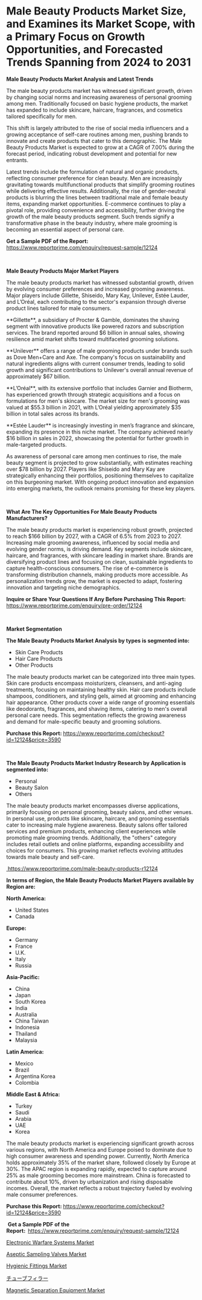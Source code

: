 <p><h1>Male Beauty Products Market Size, and Examines its Market Scope, with a Primary Focus on Growth Opportunities, and Forecasted Trends Spanning from 2024 to 2031</h1></p><p><strong>Male Beauty Products Market Analysis and Latest Trends</strong></p>
<p><p>The male beauty products market has witnessed significant growth, driven by changing social norms and increasing awareness of personal grooming among men. Traditionally focused on basic hygiene products, the market has expanded to include skincare, haircare, fragrances, and cosmetics tailored specifically for men. </p><p>This shift is largely attributed to the rise of social media influencers and a growing acceptance of self-care routines among men, pushing brands to innovate and create products that cater to this demographic. The Male Beauty Products Market is expected to grow at a CAGR of 7.00% during the forecast period, indicating robust development and potential for new entrants. </p><p>Latest trends include the formulation of natural and organic products, reflecting consumer preference for clean beauty. Men are increasingly gravitating towards multifunctional products that simplify grooming routines while delivering effective results. Additionally, the rise of gender-neutral products is blurring the lines between traditional male and female beauty items, expanding market opportunities. E-commerce continues to play a pivotal role, providing convenience and accessibility, further driving the growth of the male beauty products segment. Such trends signify a transformative phase in the beauty industry, where male grooming is becoming an essential aspect of personal care.</p></p>
<p><strong>Get a Sample PDF of the Report:&nbsp;</strong> <a href="https://www.reportprime.com/enquiry/request-sample/12124">https://www.reportprime.com/enquiry/request-sample/12124</a></p>
<p>&nbsp;</p>
<p><strong>Male Beauty Products Major Market Players</strong></p>
<p><p>The male beauty products market has witnessed substantial growth, driven by evolving consumer preferences and increased grooming awareness. Major players include Gillette, Shiseido, Mary Kay, Unilever, Estée Lauder, and L’Oréal, each contributing to the sector's expansion through diverse product lines tailored for male consumers.</p><p>**Gillette**, a subsidiary of Procter & Gamble, dominates the shaving segment with innovative products like powered razors and subscription services. The brand reported around $6 billion in annual sales, showing resilience amid market shifts toward multifaceted grooming solutions.</p><p>**Unilever** offers a range of male grooming products under brands such as Dove Men+Care and Axe. The company's focus on sustainability and natural ingredients aligns with current consumer trends, leading to solid growth and significant contributions to Unilever's overall annual revenue of approximately $67 billion.</p><p>**L’Oréal**, with its extensive portfolio that includes Garnier and Biotherm, has experienced growth through strategic acquisitions and a focus on formulations for men's skincare. The market size for men's grooming was valued at $55.3 billion in 2021, with L’Oréal yielding approximately $35 billion in total sales across its brands.</p><p>**Estée Lauder** is increasingly investing in men’s fragrance and skincare, expanding its presence in this niche market. The company achieved nearly $16 billion in sales in 2022, showcasing the potential for further growth in male-targeted products.</p><p>As awareness of personal care among men continues to rise, the male beauty segment is projected to grow substantially, with estimates reaching over $78 billion by 2027. Players like Shiseido and Mary Kay are strategically enhancing their portfolios, positioning themselves to capitalize on this burgeoning market. With ongoing product innovation and expansion into emerging markets, the outlook remains promising for these key players.</p></p>
<p>&nbsp;</p>
<p><strong>What Are The Key Opportunities For Male Beauty Products Manufacturers?</strong></p>
<p><p>The male beauty products market is experiencing robust growth, projected to reach $166 billion by 2027, with a CAGR of 6.5% from 2023 to 2027. Increasing male grooming awareness, influenced by social media and evolving gender norms, is driving demand. Key segments include skincare, haircare, and fragrances, with skincare leading in market share. Brands are diversifying product lines and focusing on clean, sustainable ingredients to capture health-conscious consumers. The rise of e-commerce is transforming distribution channels, making products more accessible. As personalization trends grow, the market is expected to adapt, fostering innovation and targeting niche demographics.</p></p>
<p><strong>Inquire or Share Your Questions If Any Before Purchasing This Report:</strong> <a href="https://www.reportprime.com/enquiry/pre-order/12124">https://www.reportprime.com/enquiry/pre-order/12124</a></p>
<p>&nbsp;</p>
<p><strong>Market Segmentation</strong></p>
<p><strong>The Male Beauty Products Market Analysis by types is segmented into:</strong></p>
<p><ul><li>Skin Care Products</li><li>Hair Care Products</li><li>Other Products</li></ul></p>
<p><p>The male beauty products market can be categorized into three main types. Skin care products encompass moisturizers, cleansers, and anti-aging treatments, focusing on maintaining healthy skin. Hair care products include shampoos, conditioners, and styling gels, aimed at grooming and enhancing hair appearance. Other products cover a wide range of grooming essentials like deodorants, fragrances, and shaving items, catering to men's overall personal care needs. This segmentation reflects the growing awareness and demand for male-specific beauty and grooming solutions.</p></p>
<p><strong>Purchase this Report:&nbsp;</strong><a href="https://www.reportprime.com/checkout?id=12124&price=3590">https://www.reportprime.com/checkout?id=12124&price=3590</a></p>
<p>&nbsp;</p>
<p><strong>The Male Beauty Products Market Industry Research by Application is segmented into:</strong></p>
<p><ul><li>Personal</li><li>Beauty Salon</li><li>Others</li></ul></p>
<p><p>The male beauty products market encompasses diverse applications, primarily focusing on personal grooming, beauty salons, and other venues. In personal use, products like skincare, haircare, and grooming essentials cater to increasing male hygiene awareness. Beauty salons offer tailored services and premium products, enhancing client experiences while promoting male grooming trends. Additionally, the "others" category includes retail outlets and online platforms, expanding accessibility and choices for consumers. This growing market reflects evolving attitudes towards male beauty and self-care.</p></p>
<p><a href="https://www.reportprime.com/male-beauty-products-r12124">&nbsp;https://www.reportprime.com/male-beauty-products-r12124</a></p>
<p><strong>In terms of Region, the Male Beauty Products Market Players available by Region are:</strong></p>
<p>
    <p> <strong> North America: </strong>
        <ul>
            <li>United States</li>
            <li>Canada</li>
        </ul>
        </p> 
    <p> <strong> Europe: </strong>
        <ul>
            <li>Germany</li>
            <li>France</li>
            <li>U.K.</li>
            <li>Italy</li>
            <li>Russia</li>
        </ul>
        </p> 
    <p> <strong> Asia-Pacific: </strong>
        <ul>
            <li>China</li>
            <li>Japan</li>
            <li>South Korea</li>
            <li>India</li>
            <li>Australia</li>
            <li>China Taiwan</li>
            <li>Indonesia</li>
            <li>Thailand</li>
            <li>Malaysia</li>
        </ul>
        </p> 
    <p> <strong> Latin America: </strong>
        <ul>
            <li>Mexico</li>
            <li>Brazil</li>
            <li>Argentina Korea</li>
            <li>Colombia</li>
        </ul>
        </p> 
    <p> <strong> Middle East & Africa: </strong>
        <ul>
            <li>Turkey</li>
            <li>Saudi</li>
            <li>Arabia</li>
            <li>UAE</li>
            <li>Korea</li>
        </ul>
    </p>
    </p>
<p><p>The male beauty products market is experiencing significant growth across various regions, with North America and Europe poised to dominate due to high consumer awareness and spending power. Currently, North America holds approximately 35% of the market share, followed closely by Europe at 30%. The APAC region is expanding rapidly, expected to capture around 25% as male grooming becomes more mainstream. China is forecasted to contribute about 10%, driven by urbanization and rising disposable incomes. Overall, the market reflects a robust trajectory fueled by evolving male consumer preferences.</p></p>
<p><strong>Purchase this Report: </strong><a href="https://www.reportprime.com/checkout?id=12124&price=3590">https://www.reportprime.com/checkout?id=12124&price=3590</a></p>
<p>&nbsp;<strong>Get a Sample PDF of the Report:&nbsp;&nbsp;</strong><a href="https://www.reportprime.com/enquiry/request-sample/12124">https://www.reportprime.com/enquiry/request-sample/12124</a></p>
<p><strong></strong></p>
<p><p><a href="https://medium.com/@bernadette.hunter4468/electronic-warfare-systems-market-size-growth-trends-statistics-forecasts-2024-2031-0bec63557900">Electronic Warfare Systems Market</a></p><p><a href="https://issuu.com/reportprime-2/docs/aseptic-sampling-valves-market-size_58061c343226c4">Aseptic Sampling Valves Market</a></p><p><a href="https://issuu.com/reportprime-2/docs/hygienic-fittings-market-size-2030._ac803b72c363d0">Hygienic Fittings Market</a></p><p><a href="https://medium.com/@ryanmarc1930/%E3%83%81%E3%83%A5%E3%83%BC%E3%83%96%E3%83%95%E3%82%A3%E3%83%A9%E3%83%BC%E3%83%9E%E3%83%BC%E3%82%B1%E3%83%83%E3%83%88-2024%E5%B9%B4%E3%81%8B%E3%82%892031%E5%B9%B4%E3%81%BE%E3%81%A7%E3%81%AE%E6%9C%9F%E9%96%93%E3%81%AB%E3%81%8A%E3%81%91%E3%82%8B%E6%A5%AD%E7%95%8C%E5%8B%95%E5%90%91%E3%81%A8%E4%BA%88%E6%B8%AC-2953290fa174">チューブフィラー</a></p><p><a href="https://www.linkedin.com/pulse/magnetic-separation-equipment-industry-insights-report-wdznc?trackingId=mi32KTphRXqR2WKp9DRBNg%3D%3D">Magnetic Separation Equipment Market</a></p></p>